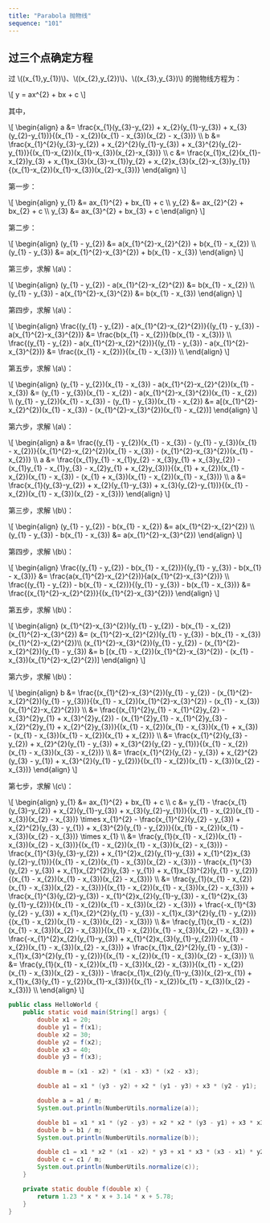 ```yaml
---
title: "Parabola 抛物线"
sequence: "101"
---
```


## 过三个点确定方程

<p>
过 \((x_{1},y_{1})\)、\((x_{2},y_{2})\)、\((x_{3},y_{3})\) 的抛物线方程为：
</p>

<p>
\[
y = ax^{2} + bx + c
\]
</p>

<p>
其中，
</p>

<p>
\[
\begin{align}
a &= \frac{x_{1}(y_{3}-y_{2}) + x_{2}(y_{1}-y_{3}) + x_{3}(y_{2}-y_{1})}{(x_{1} - x_{2})(x_{1} - x_{3})(x_{2} - x_{3})} \\
b &= \frac{x_{1}^{2}(y_{3}-y_{2}) + x_{2}^{2}(y_{1}-y_{3}) + x_{3}^{2}(y_{2}-y_{1})}{(x_{1}-x_{2})(x_{1}-x_{3})(x_{2}-x_{3})} \\
c &= \frac{x_{1}x_{2}(x_{1}-x_{2})y_{3} + x_{1}x_{3}(x_{3}-x_{1})y_{2} + x_{2}x_{3}(x_{2}-x_{3})y_{1}}{(x_{1}-x_{2})(x_{1}-x_{3})(x_{2}-x_{3})}
\end{align}
\]
</p>

第一步：

<p>
\[
\begin{align}
y_{1} &= ax_{1}^{2} + bx_{1} + c \\
y_{2} &= ax_{2}^{2} + bx_{2} + c \\
y_{3} &= ax_{3}^{2} + bx_{3} + c
\end{align}
\]
</p>

第二步：

<p>
\[
\begin{align}
(y_{1} - y_{2}) &= a(x_{1}^{2}-x_{2}^{2}) + b(x_{1} - x_{2}) \\
(y_{1} - y_{3}) &= a(x_{1}^{2}-x_{3}^{2}) + b(x_{1} - x_{3})
\end{align}
\]
</p>

<p>
第三步，求解 \(a\)：
</p>

<p>
\[
\begin{align}
(y_{1} - y_{2}) - a(x_{1}^{2}-x_{2}^{2}) &=  b(x_{1} - x_{2}) \\
(y_{1} - y_{3}) - a(x_{1}^{2}-x_{3}^{2}) &=  b(x_{1} - x_{3})
\end{align}
\]
</p>


<p>
第四步，求解 \(a\)：
</p>

<p>
\[
\begin{align}
\frac{(y_{1} - y_{2}) - a(x_{1}^{2}-x_{2}^{2})}{(y_{1} - y_{3}) - a(x_{1}^{2}-x_{3}^{2})} &= \frac{b(x_{1} - x_{2})}{b(x_{1} - x_{3})} \\ 
\frac{(y_{1} - y_{2}) - a(x_{1}^{2}-x_{2}^{2})}{(y_{1} - y_{3}) - a(x_{1}^{2}-x_{3}^{2})} &= \frac{(x_{1} - x_{2})}{(x_{1} - x_{3})} \\
\end{align}
\]
</p>

<p>
第五步，求解 \(a\)：
</p>

<p>
\[
\begin{align}
(y_{1} - y_{2})(x_{1} - x_{3}) - a(x_{1}^{2}-x_{2}^{2})(x_{1} - x_{3}) &=  (y_{1} - y_{3})(x_{1} - x_{2}) - a(x_{1}^{2}-x_{3}^{2})(x_{1} - x_{2}) \\
(y_{1} - y_{2})(x_{1} - x_{3}) - (y_{1} - y_{3})(x_{1} - x_{2}) &= a[(x_{1}^{2}-x_{2}^{2})(x_{1} - x_{3}) - (x_{1}^{2}-x_{3}^{2})(x_{1} - x_{2})]
\end{align}
\]
</p>

<p>
第六步，求解 \(a\)：
</p>

<p>
\[
\begin{align}
a &= \frac{(y_{1} - y_{2})(x_{1} - x_{3}) - (y_{1} - y_{3})(x_{1} - x_{2})}{(x_{1}^{2}-x_{2}^{2})(x_{1} - x_{3}) - (x_{1}^{2}-x_{3}^{2})(x_{1} - x_{2})} \\
a &= \frac{(x_{1}y_{1} - x_{1}y_{2} - x_{3}y_{1} + x_{3}y_{2}) - (x_{1}y_{1} - x_{1}y_{3} - x_{2}y_{1} + x_{2}y_{3})}{(x_{1} + x_{2})(x_{1} - x_{2})(x_{1} - x_{3}) - (x_{1} + x_{3})(x_{1} - x_{2})(x_{1} - x_{3})} \\
a &= \frac{x_{1}(y_{3}-y_{2}) + x_{2}(y_{1}-y_{3}) + x_{3}(y_{2}-y_{1})}{(x_{1} - x_{2})(x_{1} - x_{3})(x_{2} - x_{3})}
\end{align}
\]
</p>













<p>
第三步，求解 \(b\)：
</p>

<p>
\[
\begin{align}
(y_{1} - y_{2}) - b(x_{1} - x_{2}) &= a(x_{1}^{2}-x_{2}^{2}) \\
(y_{1} - y_{3}) - b(x_{1} - x_{3}) &= a(x_{1}^{2}-x_{3}^{2})
\end{align}
\]
</p>

<p>
第四步，求解 \(b\)：
</p>

<p>
\[
\begin{align}
\frac{(y_{1} - y_{2}) - b(x_{1} - x_{2})}{(y_{1} - y_{3}) - b(x_{1} - x_{3})} &= \frac{a(x_{1}^{2}-x_{2}^{2})}{a(x_{1}^{2}-x_{3}^{2})} \\
\frac{(y_{1} - y_{2}) - b(x_{1} - x_{2})}{(y_{1} - y_{3}) - b(x_{1} - x_{3})} &= \frac{(x_{1}^{2}-x_{2}^{2})}{(x_{1}^{2}-x_{3}^{2})}
\end{align}
\]
</p>

<p>
第五步，求解 \(b\)：
</p>

<p>
\[
\begin{align}
(x_{1}^{2}-x_{3}^{2})(y_{1} - y_{2}) - b(x_{1} - x_{2})(x_{1}^{2}-x_{3}^{2}) &=  (x_{1}^{2}-x_{2}^{2})(y_{1} - y_{3}) - b(x_{1} - x_{3})(x_{1}^{2}-x_{2}^{2})\\
(x_{1}^{2}-x_{3}^{2})(y_{1} - y_{2}) - (x_{1}^{2}-x_{2}^{2})(y_{1} - y_{3}) &= b [(x_{1} - x_{2})(x_{1}^{2}-x_{3}^{2}) - (x_{1} - x_{3})(x_{1}^{2}-x_{2}^{2})] 
\end{align}
\]
</p>

<p>
第六步，求解 \(b\)：
</p>

<p>
\[
\begin{align}
b &= \frac{(x_{1}^{2}-x_{3}^{2})(y_{1} - y_{2}) - (x_{1}^{2}-x_{2}^{2})(y_{1} - y_{3})}{(x_{1} - x_{2})(x_{1}^{2}-x_{3}^{2}) - (x_{1} - x_{3})(x_{1}^{2}-x_{2}^{2})} \\
  &= \frac{(x_{1}^{2}y_{1} - x_{1}^{2}y_{2} - x_{3}^{2}y_{1} + x_{3}^{2}y_{2}) - (x_{1}^{2}y_{1} - x_{1}^{2}y_{3} - x_{2}^{2}y_{1} + x_{2}^{2}y_{3})}{(x_{1} - x_{2})(x_{1} - x_{3})(x_{1} + x_{3}) - (x_{1} - x_{3})(x_{1} - x_{2})(x_{1} + x_{2})} \\
  &= \frac{x_{1}^{2}(y_{3} - y_{2}) + x_{2}^{2}(y_{1} - y_{3}) + x_{3}^{2}(y_{2} - y_{1})}{(x_{1} - x_{2})(x_{1} - x_{3})(x_{3} - x_{2})} \\
  &= \frac{x_{1}^{2}(y_{2} - y_{3}) + x_{2}^{2}(y_{3} - y_{1}) + x_{3}^{2}(y_{1} - y_{2})}{(x_{1} - x_{2})(x_{1} - x_{3})(x_{2} - x_{3})}
\end{align}
\]
</p>


<p>
第七步，求解 \(c\)：
</p>

<p>
\[
\begin{align}
y_{1} &= ax_{1}^{2} + bx_{1} + c \\
c &= y_{1} - 
     \frac{x_{1}(y_{3}-y_{2}) + x_{2}(y_{1}-y_{3}) + x_{3}(y_{2}-y_{1})}{(x_{1} - x_{2})(x_{1} - x_{3})(x_{2} - x_{3})} \times x_{1}^{2} - 
     \frac{x_{1}^{2}(y_{2} - y_{3}) + x_{2}^{2}(y_{3} - y_{1}) + x_{3}^{2}(y_{1} - y_{2})}{(x_{1} - x_{2})(x_{1} - x_{3})(x_{2} - x_{3})} \times x_{1} \\
  &= \frac{y_{1}(x_{1} - x_{2})(x_{1} - x_{3})(x_{2} - x_{3})}{(x_{1} - x_{2})(x_{1} - x_{3})(x_{2} - x_{3})} - 
     \frac{x_{1}^{3}(y_{3}-y_{2}) + x_{1}^{2}x_{2}(y_{1}-y_{3}) + x_{1}^{2}x_{3}(y_{2}-y_{1})}{(x_{1} - x_{2})(x_{1} - x_{3})(x_{2} - x_{3})} -
     \frac{x_{1}^{3}(y_{2} - y_{3}) + x_{1}x_{2}^{2}(y_{3} - y_{1}) + x_{1}x_{3}^{2}(y_{1} - y_{2})}{(x_{1} - x_{2})(x_{1} - x_{3})(x_{2} - x_{3})} \\
  &= \frac{y_{1}(x_{1} - x_{2})(x_{1} - x_{3})(x_{2} - x_{3})}{(x_{1} - x_{2})(x_{1} - x_{3})(x_{2} - x_{3})} + 
     \frac{x_{1}^{3}(y_{2}-y_{3}) - x_{1}^{2}x_{2}(y_{1}-y_{3}) - x_{1}^{2}x_{3}(y_{1}-y_{2})}{(x_{1} - x_{2})(x_{1} - x_{3})(x_{2} - x_{3})} +
     \frac{-x_{1}^{3}(y_{2} - y_{3}) + x_{1}x_{2}^{2}(y_{1} - y_{3}) - x_{1}x_{3}^{2}(y_{1} - y_{2})}{(x_{1} - x_{2})(x_{1} - x_{3})(x_{2} - x_{3})} \\
  &= \frac{y_{1}(x_{1} - x_{2})(x_{1} - x_{3})(x_{2} - x_{3})}{(x_{1} - x_{2})(x_{1} - x_{3})(x_{2} - x_{3})} + 
     \frac{-x_{1}^{2}x_{2}(y_{1}-y_{3}) + x_{1}^{2}x_{3}(y_{1}-y_{2})}{(x_{1} - x_{2})(x_{1} - x_{3})(x_{2} - x_{3})} +
     \frac{x_{1}x_{2}^{2}(y_{1} - y_{3}) - x_{1}x_{3}^{2}(y_{1} - y_{2})}{(x_{1} - x_{2})(x_{1} - x_{3})(x_{2} - x_{3})} \\
  &= \frac{y_{1}(x_{1} - x_{2})(x_{1} - x_{3})(x_{2} - x_{3})}{(x_{1} - x_{2})(x_{1} - x_{3})(x_{2} - x_{3})} - 
     \frac{x_{1}x_{2}(y_{1}-y_{3})(x_{2}-x_{1}) + x_{1}x_{3}(y_{1} - y_{2})(x_{1}-x_{3})}{(x_{1} - x_{2})(x_{1} - x_{3})(x_{2} - x_{3})} \\
\end{align}
\]
</p>


```java
public class HelloWorld {
    public static void main(String[] args) {
        double x1 = 20;
        double y1 = f(x1);
        double x2 = 30;
        double y2 = f(x2);
        double x3 = 40;
        double y3 = f(x3);

        double m = (x1 - x2) * (x1 - x3) * (x2 - x3);

        double a1 = x1 * (y3 - y2) + x2 * (y1 - y3) + x3 * (y2 - y1);

        double a = a1 / m;
        System.out.println(NumberUtils.normalize(a));

        double b1 = x1 * x1 * (y2 - y3) + x2 * x2 * (y3 - y1) + x3 * x3 * (y1 - y2);
        double b = b1 / m;
        System.out.println(NumberUtils.normalize(b));

        double c1 = x1 * x2 * (x1 - x2) * y3 + x1 * x3 * (x3 - x1) * y2 + x2 * x3 * (x2 - x3) * y1;
        double c = c1 / m;
        System.out.println(NumberUtils.normalize(c));
    }

    private static double f(double x) {
        return 1.23 * x * x + 3.14 * x + 5.78;
    }
}
```
